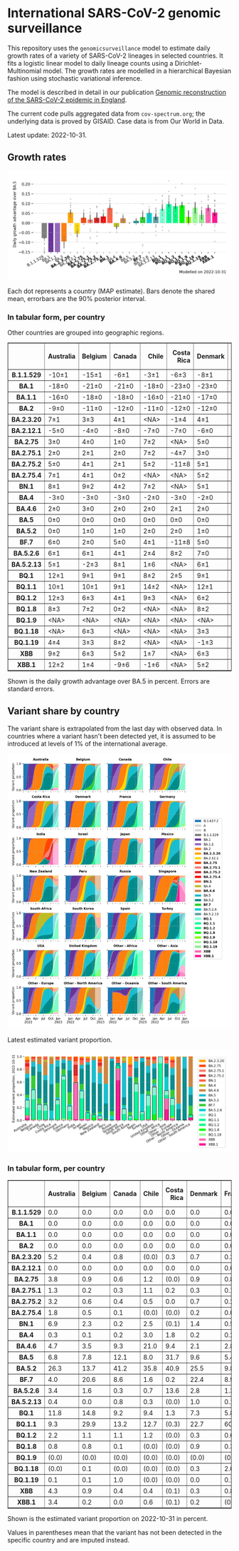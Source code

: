 # International SARS-CoV-2 genomic surveillance

This repository uses the `genomicsurveillance` model to estimate daily growth rates of a variety of SARS-CoV-2 lineages in selected countries. It fits a logistic linear model to daily lineage counts using a Dirichlet-Multinomial model. The growth rates are modelled in a hierarchical Bayesian fashion using stochastic variational inference. 

The model is described in detail in our publication [Genomic reconstruction of the SARS-CoV-2 epidemic in England](https://www.nature.com/articles/s41586-021-04069-y).

The current code pulls aggregated data from `cov-spectrum.org`; the underlying data is proved by GISAID. Case data is from Our World in Data.

Latest update: 2022-10-31.

## Growth rates
![Growth rates](plots/growth-rate-latest.png)

Each dot represents a country (MAP estimate). Bars denote the shared mean, errorbars are the 90% posterior interval.

### In tabular form, per country

Other countries are grouped into geographic regions.

<small><table border="1" class="dataframe">
  <thead>
    <tr style="text-align: right;">
      <th></th>
      <th>Australia</th>
      <th>Belgium</th>
      <th>Canada</th>
      <th>Chile</th>
      <th>Costa Rica</th>
      <th>Denmark</th>
      <th>France</th>
      <th>Germany</th>
      <th>India</th>
      <th>Israel</th>
      <th>Japan</th>
      <th>Mexico</th>
      <th>New Zealand</th>
      <th>Peru</th>
      <th>Russia</th>
      <th>Singapore</th>
      <th>South Africa</th>
      <th>South Korea</th>
      <th>Spain</th>
      <th>Turkey</th>
      <th>USA</th>
      <th>United Kingdom</th>
      <th>Other - Africa</th>
      <th>Other - Asia</th>
      <th>Other - Europe</th>
      <th>Other - North America</th>
      <th>Other - Oceania</th>
      <th>Other - South America</th>
    </tr>
  </thead>
  <tbody>
    <tr>
      <th>B.1.1.529</th>
      <td>-10±1</td>
      <td>-15±1</td>
      <td>-6±1</td>
      <td>-3±1</td>
      <td>-6±3</td>
      <td>-8±1</td>
      <td>-7±0</td>
      <td>-6±0</td>
      <td>-4±0</td>
      <td>-5±1</td>
      <td>-3±1</td>
      <td>-5±1</td>
      <td>-9±1</td>
      <td>-4±1</td>
      <td>-13±1</td>
      <td>-4±1</td>
      <td>-9±0</td>
      <td>-2±2</td>
      <td>-3±0</td>
      <td>-15±1</td>
      <td>-4±0</td>
      <td>-13±0</td>
      <td>-7±0</td>
      <td>-5±0</td>
      <td>-14±0</td>
      <td>-19±1</td>
      <td>&lt;NA&gt;</td>
      <td>-11±0</td>
    </tr>
    <tr>
      <th>BA.1</th>
      <td>-18±0</td>
      <td>-21±0</td>
      <td>-21±0</td>
      <td>-18±0</td>
      <td>-23±0</td>
      <td>-23±0</td>
      <td>-17±0</td>
      <td>-20±0</td>
      <td>-12±0</td>
      <td>-23±0</td>
      <td>-21±0</td>
      <td>-19±0</td>
      <td>-23±0</td>
      <td>-22±0</td>
      <td>-17±0</td>
      <td>-14±0</td>
      <td>-15±0</td>
      <td>-20±0</td>
      <td>-19±0</td>
      <td>-23±0</td>
      <td>-22±0</td>
      <td>-24±0</td>
      <td>-15±0</td>
      <td>-12±0</td>
      <td>-19±0</td>
      <td>-20±0</td>
      <td>-5±1</td>
      <td>-18±0</td>
    </tr>
    <tr>
      <th>BA.1.1</th>
      <td>-16±0</td>
      <td>-18±0</td>
      <td>-18±0</td>
      <td>-16±0</td>
      <td>-21±0</td>
      <td>-17±0</td>
      <td>-15±0</td>
      <td>-17±0</td>
      <td>-11±0</td>
      <td>-19±0</td>
      <td>-17±0</td>
      <td>-17±0</td>
      <td>-14±0</td>
      <td>-21±0</td>
      <td>-17±0</td>
      <td>-8±0</td>
      <td>-13±0</td>
      <td>-16±0</td>
      <td>-16±0</td>
      <td>-18±0</td>
      <td>-19±0</td>
      <td>-20±0</td>
      <td>-13±0</td>
      <td>-11±0</td>
      <td>-16±0</td>
      <td>-18±0</td>
      <td>-7±1</td>
      <td>-17±0</td>
    </tr>
    <tr>
      <th>BA.2</th>
      <td>-9±0</td>
      <td>-11±0</td>
      <td>-12±0</td>
      <td>-11±0</td>
      <td>-12±0</td>
      <td>-12±0</td>
      <td>-8±0</td>
      <td>-11±0</td>
      <td>-3±0</td>
      <td>-11±0</td>
      <td>-10±0</td>
      <td>-10±0</td>
      <td>-8±0</td>
      <td>-13±0</td>
      <td>-12±0</td>
      <td>-3±0</td>
      <td>-8±0</td>
      <td>-9±0</td>
      <td>-9±0</td>
      <td>-9±0</td>
      <td>-11±0</td>
      <td>-12±0</td>
      <td>-7±0</td>
      <td>-7±0</td>
      <td>-10±0</td>
      <td>-11±0</td>
      <td>-7±1</td>
      <td>-10±0</td>
    </tr>
    <tr>
      <th>BA.2.3.20</th>
      <td>7±1</td>
      <td>3±3</td>
      <td>4±1</td>
      <td>&lt;NA&gt;</td>
      <td>-1±4</td>
      <td>4±1</td>
      <td>6±2</td>
      <td>8±1</td>
      <td>10±3</td>
      <td>6±1</td>
      <td>9±1</td>
      <td>&lt;NA&gt;</td>
      <td>5±2</td>
      <td>&lt;NA&gt;</td>
      <td>&lt;NA&gt;</td>
      <td>7±1</td>
      <td>&lt;NA&gt;</td>
      <td>9±1</td>
      <td>5±3</td>
      <td>-6±4</td>
      <td>7±1</td>
      <td>3±2</td>
      <td>&lt;NA&gt;</td>
      <td>6±2</td>
      <td>12±1</td>
      <td>&lt;NA&gt;</td>
      <td>&lt;NA&gt;</td>
      <td>&lt;NA&gt;</td>
    </tr>
    <tr>
      <th>BA.2.12.1</th>
      <td>-5±0</td>
      <td>-4±0</td>
      <td>-8±0</td>
      <td>-7±0</td>
      <td>-7±0</td>
      <td>-6±0</td>
      <td>-3±0</td>
      <td>-4±0</td>
      <td>-4±0</td>
      <td>-7±0</td>
      <td>-7±0</td>
      <td>-7±0</td>
      <td>-6±0</td>
      <td>-9±0</td>
      <td>-7±1</td>
      <td>-2±0</td>
      <td>-2±1</td>
      <td>-5±0</td>
      <td>-4±0</td>
      <td>-5±0</td>
      <td>-7±0</td>
      <td>-5±0</td>
      <td>-6±1</td>
      <td>-4±0</td>
      <td>-4±0</td>
      <td>-7±0</td>
      <td>-5±2</td>
      <td>-6±0</td>
    </tr>
    <tr>
      <th>BA.2.75</th>
      <td>3±0</td>
      <td>4±0</td>
      <td>1±0</td>
      <td>7±2</td>
      <td>&lt;NA&gt;</td>
      <td>5±0</td>
      <td>5±0</td>
      <td>4±0</td>
      <td>4±0</td>
      <td>4±0</td>
      <td>2±0</td>
      <td>-1±5</td>
      <td>2±1</td>
      <td>1±1</td>
      <td>0±1</td>
      <td>5±0</td>
      <td>-1±2</td>
      <td>3±0</td>
      <td>5±1</td>
      <td>4±1</td>
      <td>3±0</td>
      <td>5±0</td>
      <td>0±3</td>
      <td>3±0</td>
      <td>5±0</td>
      <td>-13±7</td>
      <td>&lt;NA&gt;</td>
      <td>6±2</td>
    </tr>
    <tr>
      <th>BA.2.75.1</th>
      <td>2±0</td>
      <td>2±1</td>
      <td>2±0</td>
      <td>7±2</td>
      <td>-4±7</td>
      <td>3±0</td>
      <td>3±1</td>
      <td>4±0</td>
      <td>5±0</td>
      <td>3±1</td>
      <td>2±0</td>
      <td>&lt;NA&gt;</td>
      <td>2±1</td>
      <td>-7±7</td>
      <td>6±1</td>
      <td>4±0</td>
      <td>-3±5</td>
      <td>4±0</td>
      <td>3±2</td>
      <td>&lt;NA&gt;</td>
      <td>3±0</td>
      <td>3±0</td>
      <td>0±5</td>
      <td>3±0</td>
      <td>4±0</td>
      <td>-8±7</td>
      <td>&lt;NA&gt;</td>
      <td>&lt;NA&gt;</td>
    </tr>
    <tr>
      <th>BA.2.75.2</th>
      <td>5±0</td>
      <td>4±1</td>
      <td>2±1</td>
      <td>5±2</td>
      <td>-11±8</td>
      <td>5±1</td>
      <td>4±1</td>
      <td>4±1</td>
      <td>8±0</td>
      <td>4±1</td>
      <td>4±1</td>
      <td>&lt;NA&gt;</td>
      <td>4±1</td>
      <td>-10±7</td>
      <td>3±4</td>
      <td>4±0</td>
      <td>-7±6</td>
      <td>4±1</td>
      <td>9±2</td>
      <td>2±4</td>
      <td>5±0</td>
      <td>5±0</td>
      <td>&lt;NA&gt;</td>
      <td>8±1</td>
      <td>5±0</td>
      <td>&lt;NA&gt;</td>
      <td>&lt;NA&gt;</td>
      <td>-5±7</td>
    </tr>
    <tr>
      <th>BA.2.75.4</th>
      <td>7±1</td>
      <td>4±1</td>
      <td>0±2</td>
      <td>&lt;NA&gt;</td>
      <td>&lt;NA&gt;</td>
      <td>5±2</td>
      <td>2±3</td>
      <td>3±2</td>
      <td>6±0</td>
      <td>0±3</td>
      <td>1±2</td>
      <td>&lt;NA&gt;</td>
      <td>&lt;NA&gt;</td>
      <td>&lt;NA&gt;</td>
      <td>&lt;NA&gt;</td>
      <td>2±2</td>
      <td>0±4</td>
      <td>4±3</td>
      <td>4±4</td>
      <td>&lt;NA&gt;</td>
      <td>5±1</td>
      <td>4±1</td>
      <td>&lt;NA&gt;</td>
      <td>3±2</td>
      <td>6±1</td>
      <td>&lt;NA&gt;</td>
      <td>&lt;NA&gt;</td>
      <td>&lt;NA&gt;</td>
    </tr>
    <tr>
      <th>BN.1</th>
      <td>8±1</td>
      <td>9±2</td>
      <td>4±2</td>
      <td>7±2</td>
      <td>&lt;NA&gt;</td>
      <td>5±1</td>
      <td>7±2</td>
      <td>8±1</td>
      <td>10±1</td>
      <td>9±1</td>
      <td>11±1</td>
      <td>&lt;NA&gt;</td>
      <td>6±2</td>
      <td>&lt;NA&gt;</td>
      <td>10±4</td>
      <td>8±1</td>
      <td>&lt;NA&gt;</td>
      <td>11±1</td>
      <td>6±5</td>
      <td>-5±4</td>
      <td>9±1</td>
      <td>7±1</td>
      <td>&lt;NA&gt;</td>
      <td>10±1</td>
      <td>13±1</td>
      <td>&lt;NA&gt;</td>
      <td>&lt;NA&gt;</td>
      <td>&lt;NA&gt;</td>
    </tr>
    <tr>
      <th>BA.4</th>
      <td>-3±0</td>
      <td>-3±0</td>
      <td>-3±0</td>
      <td>-2±0</td>
      <td>-3±0</td>
      <td>-2±0</td>
      <td>-1±0</td>
      <td>-2±0</td>
      <td>-3±0</td>
      <td>-2±0</td>
      <td>-3±0</td>
      <td>-2±0</td>
      <td>-3±0</td>
      <td>-3±0</td>
      <td>-5±1</td>
      <td>-1±0</td>
      <td>-2±0</td>
      <td>-2±0</td>
      <td>-1±0</td>
      <td>-3±1</td>
      <td>-2±0</td>
      <td>-2±0</td>
      <td>-3±0</td>
      <td>-2±0</td>
      <td>-2±0</td>
      <td>-2±0</td>
      <td>5±4</td>
      <td>-2±0</td>
    </tr>
    <tr>
      <th>BA.4.6</th>
      <td>2±0</td>
      <td>3±0</td>
      <td>2±0</td>
      <td>2±0</td>
      <td>2±1</td>
      <td>2±0</td>
      <td>3±0</td>
      <td>3±0</td>
      <td>4±1</td>
      <td>3±0</td>
      <td>1±0</td>
      <td>3±0</td>
      <td>2±0</td>
      <td>3±0</td>
      <td>1±1</td>
      <td>3±1</td>
      <td>0±0</td>
      <td>1±0</td>
      <td>4±0</td>
      <td>2±1</td>
      <td>2±0</td>
      <td>2±0</td>
      <td>0±1</td>
      <td>4±0</td>
      <td>3±0</td>
      <td>3±0</td>
      <td>&lt;NA&gt;</td>
      <td>3±0</td>
    </tr>
    <tr>
      <th>BA.5</th>
      <td>0±0</td>
      <td>0±0</td>
      <td>0±0</td>
      <td>0±0</td>
      <td>0±0</td>
      <td>0±0</td>
      <td>0±0</td>
      <td>0±0</td>
      <td>0±0</td>
      <td>0±0</td>
      <td>0±0</td>
      <td>0±0</td>
      <td>0±0</td>
      <td>0±0</td>
      <td>0±0</td>
      <td>0±0</td>
      <td>0±0</td>
      <td>0±0</td>
      <td>0±0</td>
      <td>0±0</td>
      <td>0±0</td>
      <td>0±0</td>
      <td>0±0</td>
      <td>0±0</td>
      <td>0±0</td>
      <td>0±0</td>
      <td>0±0</td>
      <td>0±0</td>
    </tr>
    <tr>
      <th>BA.5.2</th>
      <td>0±0</td>
      <td>1±0</td>
      <td>1±0</td>
      <td>2±0</td>
      <td>2±0</td>
      <td>1±0</td>
      <td>1±0</td>
      <td>2±0</td>
      <td>1±0</td>
      <td>1±0</td>
      <td>1±0</td>
      <td>1±0</td>
      <td>0±0</td>
      <td>1±0</td>
      <td>2±0</td>
      <td>1±0</td>
      <td>-1±0</td>
      <td>2±0</td>
      <td>1±0</td>
      <td>1±0</td>
      <td>1±0</td>
      <td>1±0</td>
      <td>0±0</td>
      <td>1±0</td>
      <td>1±0</td>
      <td>0±0</td>
      <td>1±1</td>
      <td>0±0</td>
    </tr>
    <tr>
      <th>BF.7</th>
      <td>6±0</td>
      <td>2±0</td>
      <td>5±0</td>
      <td>4±1</td>
      <td>-11±8</td>
      <td>5±0</td>
      <td>5±0</td>
      <td>5±0</td>
      <td>-5±5</td>
      <td>5±0</td>
      <td>5±0</td>
      <td>3±2</td>
      <td>4±1</td>
      <td>4±2</td>
      <td>5±0</td>
      <td>3±7</td>
      <td>2±2</td>
      <td>10±1</td>
      <td>5±0</td>
      <td>-1±3</td>
      <td>5±0</td>
      <td>5±0</td>
      <td>6±1</td>
      <td>5±1</td>
      <td>4±0</td>
      <td>-12±6</td>
      <td>&lt;NA&gt;</td>
      <td>6±0</td>
    </tr>
    <tr>
      <th>BA.5.2.6</th>
      <td>6±1</td>
      <td>6±1</td>
      <td>4±1</td>
      <td>2±4</td>
      <td>8±2</td>
      <td>7±0</td>
      <td>6±0</td>
      <td>6±0</td>
      <td>4±1</td>
      <td>5±1</td>
      <td>5±0</td>
      <td>&lt;NA&gt;</td>
      <td>5±2</td>
      <td>&lt;NA&gt;</td>
      <td>7±1</td>
      <td>7±1</td>
      <td>2±0</td>
      <td>5±1</td>
      <td>5±2</td>
      <td>6±1</td>
      <td>4±0</td>
      <td>6±0</td>
      <td>3±1</td>
      <td>7±0</td>
      <td>5±0</td>
      <td>&lt;NA&gt;</td>
      <td>&lt;NA&gt;</td>
      <td>&lt;NA&gt;</td>
    </tr>
    <tr>
      <th>BA.5.2.13</th>
      <td>5±1</td>
      <td>-2±3</td>
      <td>8±1</td>
      <td>1±6</td>
      <td>&lt;NA&gt;</td>
      <td>6±1</td>
      <td>5±1</td>
      <td>7±1</td>
      <td>-1±4</td>
      <td>6±3</td>
      <td>-6±4</td>
      <td>-1±5</td>
      <td>&lt;NA&gt;</td>
      <td>&lt;NA&gt;</td>
      <td>&lt;NA&gt;</td>
      <td>12±5</td>
      <td>-2±5</td>
      <td>&lt;NA&gt;</td>
      <td>6±2</td>
      <td>-4±5</td>
      <td>5±1</td>
      <td>5±0</td>
      <td>&lt;NA&gt;</td>
      <td>8±2</td>
      <td>5±1</td>
      <td>&lt;NA&gt;</td>
      <td>&lt;NA&gt;</td>
      <td>&lt;NA&gt;</td>
    </tr>
    <tr>
      <th>BQ.1</th>
      <td>12±1</td>
      <td>9±1</td>
      <td>9±1</td>
      <td>8±2</td>
      <td>2±5</td>
      <td>9±1</td>
      <td>8±1</td>
      <td>9±1</td>
      <td>5±7</td>
      <td>10±1</td>
      <td>9±2</td>
      <td>&lt;NA&gt;</td>
      <td>4±2</td>
      <td>&lt;NA&gt;</td>
      <td>&lt;NA&gt;</td>
      <td>14±4</td>
      <td>4±2</td>
      <td>8±2</td>
      <td>9±1</td>
      <td>0±5</td>
      <td>9±0</td>
      <td>8±0</td>
      <td>11±1</td>
      <td>14±2</td>
      <td>9±0</td>
      <td>-4±5</td>
      <td>&lt;NA&gt;</td>
      <td>-2±4</td>
    </tr>
    <tr>
      <th>BQ.1.1</th>
      <td>10±1</td>
      <td>10±1</td>
      <td>9±1</td>
      <td>14±2</td>
      <td>&lt;NA&gt;</td>
      <td>12±1</td>
      <td>9±0</td>
      <td>10±1</td>
      <td>&lt;NA&gt;</td>
      <td>11±1</td>
      <td>14±2</td>
      <td>2±7</td>
      <td>3±7</td>
      <td>&lt;NA&gt;</td>
      <td>&lt;NA&gt;</td>
      <td>22±4</td>
      <td>6±3</td>
      <td>8±4</td>
      <td>13±1</td>
      <td>4±3</td>
      <td>11±0</td>
      <td>10±0</td>
      <td>16±0</td>
      <td>13±4</td>
      <td>12±1</td>
      <td>-4±8</td>
      <td>&lt;NA&gt;</td>
      <td>8±4</td>
    </tr>
    <tr>
      <th>BQ.1.2</th>
      <td>12±3</td>
      <td>6±3</td>
      <td>4±1</td>
      <td>9±3</td>
      <td>&lt;NA&gt;</td>
      <td>6±2</td>
      <td>11±3</td>
      <td>7±1</td>
      <td>&lt;NA&gt;</td>
      <td>3±2</td>
      <td>9±3</td>
      <td>&lt;NA&gt;</td>
      <td>&lt;NA&gt;</td>
      <td>&lt;NA&gt;</td>
      <td>&lt;NA&gt;</td>
      <td>18±3</td>
      <td>&lt;NA&gt;</td>
      <td>11±3</td>
      <td>&lt;NA&gt;</td>
      <td>2±3</td>
      <td>9±1</td>
      <td>8±1</td>
      <td>12±2</td>
      <td>&lt;NA&gt;</td>
      <td>10±1</td>
      <td>&lt;NA&gt;</td>
      <td>&lt;NA&gt;</td>
      <td>&lt;NA&gt;</td>
    </tr>
    <tr>
      <th>BQ.1.8</th>
      <td>8±3</td>
      <td>7±2</td>
      <td>0±2</td>
      <td>&lt;NA&gt;</td>
      <td>&lt;NA&gt;</td>
      <td>8±2</td>
      <td>14±3</td>
      <td>10±2</td>
      <td>&lt;NA&gt;</td>
      <td>4±3</td>
      <td>&lt;NA&gt;</td>
      <td>8±3</td>
      <td>&lt;NA&gt;</td>
      <td>&lt;NA&gt;</td>
      <td>&lt;NA&gt;</td>
      <td>20±3</td>
      <td>&lt;NA&gt;</td>
      <td>&lt;NA&gt;</td>
      <td>14±3</td>
      <td>&lt;NA&gt;</td>
      <td>8±2</td>
      <td>11±1</td>
      <td>&lt;NA&gt;</td>
      <td>&lt;NA&gt;</td>
      <td>6±2</td>
      <td>&lt;NA&gt;</td>
      <td>&lt;NA&gt;</td>
      <td>&lt;NA&gt;</td>
    </tr>
    <tr>
      <th>BQ.1.9</th>
      <td>&lt;NA&gt;</td>
      <td>&lt;NA&gt;</td>
      <td>&lt;NA&gt;</td>
      <td>&lt;NA&gt;</td>
      <td>&lt;NA&gt;</td>
      <td>&lt;NA&gt;</td>
      <td>&lt;NA&gt;</td>
      <td>&lt;NA&gt;</td>
      <td>&lt;NA&gt;</td>
      <td>-1±3</td>
      <td>&lt;NA&gt;</td>
      <td>&lt;NA&gt;</td>
      <td>&lt;NA&gt;</td>
      <td>&lt;NA&gt;</td>
      <td>&lt;NA&gt;</td>
      <td>&lt;NA&gt;</td>
      <td>&lt;NA&gt;</td>
      <td>&lt;NA&gt;</td>
      <td>&lt;NA&gt;</td>
      <td>&lt;NA&gt;</td>
      <td>0±2</td>
      <td>&lt;NA&gt;</td>
      <td>&lt;NA&gt;</td>
      <td>&lt;NA&gt;</td>
      <td>10±2</td>
      <td>&lt;NA&gt;</td>
      <td>&lt;NA&gt;</td>
      <td>&lt;NA&gt;</td>
    </tr>
    <tr>
      <th>BQ.1.18</th>
      <td>&lt;NA&gt;</td>
      <td>6±3</td>
      <td>&lt;NA&gt;</td>
      <td>&lt;NA&gt;</td>
      <td>&lt;NA&gt;</td>
      <td>3±3</td>
      <td>15±3</td>
      <td>10±3</td>
      <td>&lt;NA&gt;</td>
      <td>4±4</td>
      <td>9±3</td>
      <td>&lt;NA&gt;</td>
      <td>&lt;NA&gt;</td>
      <td>&lt;NA&gt;</td>
      <td>&lt;NA&gt;</td>
      <td>&lt;NA&gt;</td>
      <td>&lt;NA&gt;</td>
      <td>&lt;NA&gt;</td>
      <td>&lt;NA&gt;</td>
      <td>&lt;NA&gt;</td>
      <td>5±2</td>
      <td>-1±3</td>
      <td>18±3</td>
      <td>&lt;NA&gt;</td>
      <td>10±3</td>
      <td>&lt;NA&gt;</td>
      <td>&lt;NA&gt;</td>
      <td>&lt;NA&gt;</td>
    </tr>
    <tr>
      <th>BQ.1.19</th>
      <td>4±4</td>
      <td>3±3</td>
      <td>8±2</td>
      <td>&lt;NA&gt;</td>
      <td>&lt;NA&gt;</td>
      <td>-1±3</td>
      <td>11±3</td>
      <td>&lt;NA&gt;</td>
      <td>&lt;NA&gt;</td>
      <td>&lt;NA&gt;</td>
      <td>3±3</td>
      <td>&lt;NA&gt;</td>
      <td>&lt;NA&gt;</td>
      <td>&lt;NA&gt;</td>
      <td>&lt;NA&gt;</td>
      <td>&lt;NA&gt;</td>
      <td>&lt;NA&gt;</td>
      <td>&lt;NA&gt;</td>
      <td>8±3</td>
      <td>&lt;NA&gt;</td>
      <td>0±3</td>
      <td>-1±3</td>
      <td>&lt;NA&gt;</td>
      <td>&lt;NA&gt;</td>
      <td>7±2</td>
      <td>&lt;NA&gt;</td>
      <td>&lt;NA&gt;</td>
      <td>&lt;NA&gt;</td>
    </tr>
    <tr>
      <th>XBB</th>
      <td>9±2</td>
      <td>6±3</td>
      <td>5±2</td>
      <td>1±7</td>
      <td>&lt;NA&gt;</td>
      <td>6±3</td>
      <td>12±4</td>
      <td>6±2</td>
      <td>12±0</td>
      <td>8±3</td>
      <td>8±2</td>
      <td>&lt;NA&gt;</td>
      <td>4±5</td>
      <td>&lt;NA&gt;</td>
      <td>&lt;NA&gt;</td>
      <td>13±1</td>
      <td>&lt;NA&gt;</td>
      <td>1±6</td>
      <td>&lt;NA&gt;</td>
      <td>&lt;NA&gt;</td>
      <td>8±1</td>
      <td>4±2</td>
      <td>&lt;NA&gt;</td>
      <td>14±1</td>
      <td>14±2</td>
      <td>&lt;NA&gt;</td>
      <td>&lt;NA&gt;</td>
      <td>&lt;NA&gt;</td>
    </tr>
    <tr>
      <th>XBB.1</th>
      <td>12±2</td>
      <td>1±4</td>
      <td>-9±6</td>
      <td>-1±6</td>
      <td>&lt;NA&gt;</td>
      <td>5±2</td>
      <td>&lt;NA&gt;</td>
      <td>7±2</td>
      <td>11±2</td>
      <td>9±2</td>
      <td>10±3</td>
      <td>&lt;NA&gt;</td>
      <td>0±6</td>
      <td>&lt;NA&gt;</td>
      <td>&lt;NA&gt;</td>
      <td>15±0</td>
      <td>&lt;NA&gt;</td>
      <td>-2±4</td>
      <td>&lt;NA&gt;</td>
      <td>&lt;NA&gt;</td>
      <td>9±2</td>
      <td>5±3</td>
      <td>&lt;NA&gt;</td>
      <td>12±1</td>
      <td>11±2</td>
      <td>&lt;NA&gt;</td>
      <td>&lt;NA&gt;</td>
      <td>-4±5</td>
    </tr>
  </tbody>
</table></small>

Shown is the daily growth advantage over BA.5 in percent. Errors are standard errors.

## Variant share by country

The variant share is extrapolated from the last day with observed data. In countries where a variant hasn't been detected yet, it is assumed to be introduced at levels of 1% of the international average. 

![Variant share by country](plots/variant-share-latest.png)

Latest estimated variant proportion.

![Variant share by country](plots/variant-share-bar.png)

### In tabular form, per country

<small><table border="1" class="dataframe">
  <thead>
    <tr style="text-align: right;">
      <th></th>
      <th>Australia</th>
      <th>Belgium</th>
      <th>Canada</th>
      <th>Chile</th>
      <th>Costa Rica</th>
      <th>Denmark</th>
      <th>France</th>
      <th>Germany</th>
      <th>India</th>
      <th>Israel</th>
      <th>Japan</th>
      <th>Mexico</th>
      <th>New Zealand</th>
      <th>Peru</th>
      <th>Russia</th>
      <th>Singapore</th>
      <th>South Africa</th>
      <th>South Korea</th>
      <th>Spain</th>
      <th>Turkey</th>
      <th>USA</th>
      <th>United Kingdom</th>
      <th>Other - Africa</th>
      <th>Other - Asia</th>
      <th>Other - Europe</th>
      <th>Other - North America</th>
      <th>Other - Oceania</th>
      <th>Other - South America</th>
    </tr>
  </thead>
  <tbody>
    <tr>
      <th>B.1.1.529</th>
      <td>0.0</td>
      <td>0.0</td>
      <td>0.0</td>
      <td>0.0</td>
      <td>0.0</td>
      <td>0.0</td>
      <td>0.0</td>
      <td>0.0</td>
      <td>0.0</td>
      <td>0.0</td>
      <td>0.0</td>
      <td>0.0</td>
      <td>0.0</td>
      <td>0.0</td>
      <td>0.0</td>
      <td>0.0</td>
      <td>0.0</td>
      <td>0.0</td>
      <td>0.0</td>
      <td>0.0</td>
      <td>0.0</td>
      <td>0.0</td>
      <td>0.0</td>
      <td>0.0</td>
      <td>0.0</td>
      <td>0.0</td>
      <td>(0.0)</td>
      <td>0.0</td>
    </tr>
    <tr>
      <th>BA.1</th>
      <td>0.0</td>
      <td>0.0</td>
      <td>0.0</td>
      <td>0.0</td>
      <td>0.0</td>
      <td>0.0</td>
      <td>0.0</td>
      <td>0.0</td>
      <td>0.0</td>
      <td>0.0</td>
      <td>0.0</td>
      <td>0.0</td>
      <td>0.0</td>
      <td>0.0</td>
      <td>0.0</td>
      <td>0.0</td>
      <td>0.0</td>
      <td>0.0</td>
      <td>0.0</td>
      <td>0.0</td>
      <td>0.0</td>
      <td>0.0</td>
      <td>0.0</td>
      <td>0.0</td>
      <td>0.0</td>
      <td>0.0</td>
      <td>0.0</td>
      <td>0.0</td>
    </tr>
    <tr>
      <th>BA.1.1</th>
      <td>0.0</td>
      <td>0.0</td>
      <td>0.0</td>
      <td>0.0</td>
      <td>0.0</td>
      <td>0.0</td>
      <td>0.0</td>
      <td>0.0</td>
      <td>0.0</td>
      <td>0.0</td>
      <td>0.0</td>
      <td>0.0</td>
      <td>0.0</td>
      <td>0.0</td>
      <td>0.0</td>
      <td>0.0</td>
      <td>0.0</td>
      <td>0.0</td>
      <td>0.0</td>
      <td>0.0</td>
      <td>0.0</td>
      <td>0.0</td>
      <td>0.0</td>
      <td>0.0</td>
      <td>0.0</td>
      <td>0.0</td>
      <td>0.0</td>
      <td>0.0</td>
    </tr>
    <tr>
      <th>BA.2</th>
      <td>0.0</td>
      <td>0.0</td>
      <td>0.0</td>
      <td>0.0</td>
      <td>0.0</td>
      <td>0.0</td>
      <td>0.0</td>
      <td>0.0</td>
      <td>0.0</td>
      <td>0.0</td>
      <td>0.0</td>
      <td>0.0</td>
      <td>0.0</td>
      <td>0.0</td>
      <td>0.0</td>
      <td>0.0</td>
      <td>0.0</td>
      <td>0.0</td>
      <td>0.0</td>
      <td>0.0</td>
      <td>0.0</td>
      <td>0.0</td>
      <td>0.0</td>
      <td>0.0</td>
      <td>0.0</td>
      <td>0.0</td>
      <td>0.0</td>
      <td>0.0</td>
    </tr>
    <tr>
      <th>BA.2.3.20</th>
      <td>5.2</td>
      <td>0.4</td>
      <td>0.8</td>
      <td>(0.0)</td>
      <td>0.3</td>
      <td>0.7</td>
      <td>0.3</td>
      <td>0.9</td>
      <td>0.3</td>
      <td>1.8</td>
      <td>3.1</td>
      <td>(0.0)</td>
      <td>4.0</td>
      <td>(0.0)</td>
      <td>(0.0)</td>
      <td>1.5</td>
      <td>(0.0)</td>
      <td>12.5</td>
      <td>0.2</td>
      <td>0.1</td>
      <td>1.2</td>
      <td>0.2</td>
      <td>(0.0)</td>
      <td>0.5</td>
      <td>5.3</td>
      <td>(0.0)</td>
      <td>(0.0)</td>
      <td>(0.0)</td>
    </tr>
    <tr>
      <th>BA.2.12.1</th>
      <td>0.0</td>
      <td>0.0</td>
      <td>0.0</td>
      <td>0.0</td>
      <td>0.0</td>
      <td>0.0</td>
      <td>0.0</td>
      <td>0.0</td>
      <td>0.0</td>
      <td>0.0</td>
      <td>0.0</td>
      <td>0.0</td>
      <td>0.0</td>
      <td>0.0</td>
      <td>0.0</td>
      <td>0.0</td>
      <td>0.0</td>
      <td>0.0</td>
      <td>0.0</td>
      <td>0.0</td>
      <td>0.0</td>
      <td>0.0</td>
      <td>0.0</td>
      <td>0.0</td>
      <td>0.0</td>
      <td>0.0</td>
      <td>0.0</td>
      <td>0.0</td>
    </tr>
    <tr>
      <th>BA.2.75</th>
      <td>3.8</td>
      <td>0.9</td>
      <td>0.6</td>
      <td>1.2</td>
      <td>(0.0)</td>
      <td>0.9</td>
      <td>0.8</td>
      <td>0.7</td>
      <td>7.2</td>
      <td>1.8</td>
      <td>0.3</td>
      <td>0.3</td>
      <td>4.3</td>
      <td>0.2</td>
      <td>0.1</td>
      <td>2.9</td>
      <td>0.4</td>
      <td>1.3</td>
      <td>0.7</td>
      <td>1.5</td>
      <td>1.0</td>
      <td>1.7</td>
      <td>0.0</td>
      <td>1.8</td>
      <td>1.6</td>
      <td>0.1</td>
      <td>(0.0)</td>
      <td>1.6</td>
    </tr>
    <tr>
      <th>BA.2.75.1</th>
      <td>1.3</td>
      <td>0.2</td>
      <td>0.3</td>
      <td>1.1</td>
      <td>0.2</td>
      <td>0.3</td>
      <td>0.1</td>
      <td>0.3</td>
      <td>5.3</td>
      <td>0.4</td>
      <td>0.1</td>
      <td>(0.0)</td>
      <td>1.1</td>
      <td>0.1</td>
      <td>1.5</td>
      <td>1.5</td>
      <td>0.2</td>
      <td>0.8</td>
      <td>0.2</td>
      <td>(0.0)</td>
      <td>0.3</td>
      <td>0.4</td>
      <td>0.0</td>
      <td>0.7</td>
      <td>0.4</td>
      <td>0.3</td>
      <td>(0.0)</td>
      <td>(0.0)</td>
    </tr>
    <tr>
      <th>BA.2.75.2</th>
      <td>3.2</td>
      <td>0.6</td>
      <td>0.4</td>
      <td>0.5</td>
      <td>0.0</td>
      <td>0.7</td>
      <td>0.2</td>
      <td>0.3</td>
      <td>15.2</td>
      <td>1.0</td>
      <td>0.4</td>
      <td>(0.0)</td>
      <td>5.0</td>
      <td>0.0</td>
      <td>0.2</td>
      <td>0.9</td>
      <td>0.0</td>
      <td>1.1</td>
      <td>1.0</td>
      <td>0.3</td>
      <td>1.0</td>
      <td>1.4</td>
      <td>(0.0)</td>
      <td>2.4</td>
      <td>0.7</td>
      <td>(0.0)</td>
      <td>(0.0)</td>
      <td>0.1</td>
    </tr>
    <tr>
      <th>BA.2.75.4</th>
      <td>1.8</td>
      <td>0.5</td>
      <td>0.1</td>
      <td>(0.0)</td>
      <td>(0.0)</td>
      <td>0.2</td>
      <td>0.0</td>
      <td>0.1</td>
      <td>1.8</td>
      <td>0.2</td>
      <td>0.0</td>
      <td>(0.0)</td>
      <td>(0.0)</td>
      <td>(0.0)</td>
      <td>(0.0)</td>
      <td>0.0</td>
      <td>0.4</td>
      <td>0.1</td>
      <td>0.3</td>
      <td>(0.0)</td>
      <td>0.2</td>
      <td>0.2</td>
      <td>(0.0)</td>
      <td>0.0</td>
      <td>0.7</td>
      <td>(0.0)</td>
      <td>(0.0)</td>
      <td>(0.0)</td>
    </tr>
    <tr>
      <th>BN.1</th>
      <td>6.9</td>
      <td>2.3</td>
      <td>0.2</td>
      <td>2.5</td>
      <td>(0.1)</td>
      <td>1.4</td>
      <td>0.5</td>
      <td>2.4</td>
      <td>10.6</td>
      <td>6.0</td>
      <td>4.7</td>
      <td>(0.1)</td>
      <td>2.6</td>
      <td>(0.1)</td>
      <td>1.4</td>
      <td>3.1</td>
      <td>(0.1)</td>
      <td>15.2</td>
      <td>0.2</td>
      <td>0.2</td>
      <td>1.3</td>
      <td>3.4</td>
      <td>(0.0)</td>
      <td>4.7</td>
      <td>6.8</td>
      <td>(0.1)</td>
      <td>(0.1)</td>
      <td>(0.1)</td>
    </tr>
    <tr>
      <th>BA.4</th>
      <td>0.3</td>
      <td>0.1</td>
      <td>0.2</td>
      <td>3.0</td>
      <td>1.8</td>
      <td>0.2</td>
      <td>0.2</td>
      <td>0.2</td>
      <td>0.0</td>
      <td>0.2</td>
      <td>0.0</td>
      <td>1.0</td>
      <td>0.4</td>
      <td>0.7</td>
      <td>0.0</td>
      <td>0.0</td>
      <td>5.6</td>
      <td>0.0</td>
      <td>0.2</td>
      <td>0.0</td>
      <td>0.3</td>
      <td>0.2</td>
      <td>0.0</td>
      <td>0.1</td>
      <td>0.2</td>
      <td>0.5</td>
      <td>0.7</td>
      <td>0.7</td>
    </tr>
    <tr>
      <th>BA.4.6</th>
      <td>4.7</td>
      <td>3.5</td>
      <td>9.3</td>
      <td>21.0</td>
      <td>9.4</td>
      <td>2.1</td>
      <td>2.8</td>
      <td>1.8</td>
      <td>0.0</td>
      <td>1.9</td>
      <td>0.2</td>
      <td>4.3</td>
      <td>8.1</td>
      <td>41.6</td>
      <td>0.1</td>
      <td>0.0</td>
      <td>3.2</td>
      <td>0.2</td>
      <td>5.0</td>
      <td>0.2</td>
      <td>9.5</td>
      <td>3.5</td>
      <td>0.0</td>
      <td>1.0</td>
      <td>2.5</td>
      <td>72.9</td>
      <td>(0.1)</td>
      <td>45.2</td>
    </tr>
    <tr>
      <th>BA.5</th>
      <td>6.8</td>
      <td>7.8</td>
      <td>12.1</td>
      <td>8.0</td>
      <td>31.7</td>
      <td>9.6</td>
      <td>5.4</td>
      <td>15.1</td>
      <td>0.0</td>
      <td>5.9</td>
      <td>3.9</td>
      <td>35.0</td>
      <td>17.4</td>
      <td>30.9</td>
      <td>3.5</td>
      <td>0.2</td>
      <td>54.1</td>
      <td>2.2</td>
      <td>10.5</td>
      <td>6.4</td>
      <td>10.9</td>
      <td>7.6</td>
      <td>0.0</td>
      <td>1.1</td>
      <td>11.0</td>
      <td>8.9</td>
      <td>18.0</td>
      <td>12.1</td>
    </tr>
    <tr>
      <th>BA.5.2</th>
      <td>26.3</td>
      <td>13.7</td>
      <td>41.2</td>
      <td>35.8</td>
      <td>40.9</td>
      <td>25.5</td>
      <td>9.8</td>
      <td>34.4</td>
      <td>0.3</td>
      <td>23.8</td>
      <td>72.2</td>
      <td>48.3</td>
      <td>43.8</td>
      <td>24.4</td>
      <td>78.9</td>
      <td>2.3</td>
      <td>11.8</td>
      <td>53.6</td>
      <td>14.6</td>
      <td>49.8</td>
      <td>28.4</td>
      <td>16.8</td>
      <td>0.0</td>
      <td>19.7</td>
      <td>22.9</td>
      <td>16.2</td>
      <td>80.2</td>
      <td>17.2</td>
    </tr>
    <tr>
      <th>BF.7</th>
      <td>4.0</td>
      <td>20.6</td>
      <td>8.6</td>
      <td>1.6</td>
      <td>0.2</td>
      <td>22.4</td>
      <td>8.9</td>
      <td>19.0</td>
      <td>0.0</td>
      <td>8.8</td>
      <td>1.8</td>
      <td>1.4</td>
      <td>2.8</td>
      <td>1.4</td>
      <td>6.8</td>
      <td>0.0</td>
      <td>0.8</td>
      <td>5.3</td>
      <td>8.7</td>
      <td>0.5</td>
      <td>5.2</td>
      <td>7.1</td>
      <td>0.1</td>
      <td>0.2</td>
      <td>11.6</td>
      <td>0.0</td>
      <td>(0.2)</td>
      <td>14.2</td>
    </tr>
    <tr>
      <th>BA.5.2.6</th>
      <td>3.4</td>
      <td>1.6</td>
      <td>0.3</td>
      <td>0.7</td>
      <td>13.6</td>
      <td>2.8</td>
      <td>1.3</td>
      <td>2.1</td>
      <td>0.0</td>
      <td>1.5</td>
      <td>1.4</td>
      <td>(0.1)</td>
      <td>3.5</td>
      <td>(0.1)</td>
      <td>6.7</td>
      <td>1.4</td>
      <td>5.0</td>
      <td>0.9</td>
      <td>0.6</td>
      <td>27.4</td>
      <td>1.1</td>
      <td>2.5</td>
      <td>0.0</td>
      <td>20.8</td>
      <td>1.5</td>
      <td>(0.1)</td>
      <td>(0.1)</td>
      <td>(0.1)</td>
    </tr>
    <tr>
      <th>BA.5.2.13</th>
      <td>0.4</td>
      <td>0.0</td>
      <td>0.8</td>
      <td>0.3</td>
      <td>(0.0)</td>
      <td>1.0</td>
      <td>0.1</td>
      <td>0.5</td>
      <td>0.0</td>
      <td>0.3</td>
      <td>0.0</td>
      <td>0.7</td>
      <td>(0.0)</td>
      <td>(0.0)</td>
      <td>(0.0)</td>
      <td>0.1</td>
      <td>0.3</td>
      <td>(0.0)</td>
      <td>0.4</td>
      <td>0.2</td>
      <td>0.2</td>
      <td>2.7</td>
      <td>(0.0)</td>
      <td>0.6</td>
      <td>0.2</td>
      <td>(0.0)</td>
      <td>(0.0)</td>
      <td>(0.0)</td>
    </tr>
    <tr>
      <th>BQ.1</th>
      <td>11.8</td>
      <td>14.8</td>
      <td>9.2</td>
      <td>9.4</td>
      <td>1.3</td>
      <td>7.3</td>
      <td>5.8</td>
      <td>7.5</td>
      <td>0.6</td>
      <td>11.9</td>
      <td>1.3</td>
      <td>(0.1)</td>
      <td>3.6</td>
      <td>(0.1)</td>
      <td>(0.1)</td>
      <td>0.6</td>
      <td>8.2</td>
      <td>2.7</td>
      <td>12.7</td>
      <td>3.4</td>
      <td>16.4</td>
      <td>13.0</td>
      <td>10.5</td>
      <td>7.0</td>
      <td>10.8</td>
      <td>0.8</td>
      <td>(0.1)</td>
      <td>0.2</td>
    </tr>
    <tr>
      <th>BQ.1.1</th>
      <td>9.3</td>
      <td>29.9</td>
      <td>13.2</td>
      <td>12.7</td>
      <td>(0.3)</td>
      <td>22.7</td>
      <td>60.0</td>
      <td>11.4</td>
      <td>(0.2)</td>
      <td>30.9</td>
      <td>7.3</td>
      <td>3.9</td>
      <td>0.8</td>
      <td>(0.3)</td>
      <td>(0.3)</td>
      <td>3.3</td>
      <td>9.7</td>
      <td>2.7</td>
      <td>42.4</td>
      <td>7.8</td>
      <td>18.3</td>
      <td>27.9</td>
      <td>81.8</td>
      <td>5.2</td>
      <td>15.6</td>
      <td>0.2</td>
      <td>(0.4)</td>
      <td>4.0</td>
    </tr>
    <tr>
      <th>BQ.1.2</th>
      <td>2.2</td>
      <td>1.1</td>
      <td>1.1</td>
      <td>1.2</td>
      <td>(0.0)</td>
      <td>0.3</td>
      <td>0.6</td>
      <td>0.9</td>
      <td>(0.0)</td>
      <td>0.7</td>
      <td>0.4</td>
      <td>(0.0)</td>
      <td>(0.0)</td>
      <td>(0.0)</td>
      <td>(0.0)</td>
      <td>0.3</td>
      <td>(0.0)</td>
      <td>0.8</td>
      <td>(0.0)</td>
      <td>2.2</td>
      <td>3.0</td>
      <td>2.1</td>
      <td>3.3</td>
      <td>(0.0)</td>
      <td>1.8</td>
      <td>(0.0)</td>
      <td>(0.0)</td>
      <td>(0.0)</td>
    </tr>
    <tr>
      <th>BQ.1.8</th>
      <td>0.8</td>
      <td>0.8</td>
      <td>0.1</td>
      <td>(0.0)</td>
      <td>(0.0)</td>
      <td>0.9</td>
      <td>0.3</td>
      <td>0.9</td>
      <td>(0.0)</td>
      <td>0.3</td>
      <td>(0.0)</td>
      <td>4.5</td>
      <td>(0.0)</td>
      <td>(0.0)</td>
      <td>(0.0)</td>
      <td>0.3</td>
      <td>(0.0)</td>
      <td>(0.0)</td>
      <td>2.1</td>
      <td>(0.0)</td>
      <td>0.4</td>
      <td>8.7</td>
      <td>(0.0)</td>
      <td>(0.0)</td>
      <td>0.5</td>
      <td>(0.0)</td>
      <td>(0.0)</td>
      <td>(0.0)</td>
    </tr>
    <tr>
      <th>BQ.1.9</th>
      <td>(0.0)</td>
      <td>(0.0)</td>
      <td>(0.0)</td>
      <td>(0.0)</td>
      <td>(0.0)</td>
      <td>(0.0)</td>
      <td>(0.0)</td>
      <td>(0.0)</td>
      <td>(0.0)</td>
      <td>0.1</td>
      <td>(0.0)</td>
      <td>(0.0)</td>
      <td>(0.0)</td>
      <td>(0.0)</td>
      <td>(0.0)</td>
      <td>(0.0)</td>
      <td>(0.0)</td>
      <td>(0.0)</td>
      <td>(0.0)</td>
      <td>(0.0)</td>
      <td>0.0</td>
      <td>(0.0)</td>
      <td>(0.0)</td>
      <td>(0.0)</td>
      <td>1.7</td>
      <td>(0.0)</td>
      <td>(0.0)</td>
      <td>(0.0)</td>
    </tr>
    <tr>
      <th>BQ.1.18</th>
      <td>(0.0)</td>
      <td>0.1</td>
      <td>(0.0)</td>
      <td>(0.0)</td>
      <td>(0.0)</td>
      <td>0.3</td>
      <td>2.0</td>
      <td>1.2</td>
      <td>(0.0)</td>
      <td>0.3</td>
      <td>0.5</td>
      <td>(0.0)</td>
      <td>(0.0)</td>
      <td>(0.0)</td>
      <td>(0.0)</td>
      <td>(0.0)</td>
      <td>(0.0)</td>
      <td>(0.0)</td>
      <td>(0.0)</td>
      <td>(0.0)</td>
      <td>0.1</td>
      <td>0.0</td>
      <td>4.1</td>
      <td>(0.0)</td>
      <td>0.6</td>
      <td>(0.0)</td>
      <td>(0.0)</td>
      <td>(0.0)</td>
    </tr>
    <tr>
      <th>BQ.1.19</th>
      <td>0.1</td>
      <td>0.1</td>
      <td>1.0</td>
      <td>(0.0)</td>
      <td>(0.0)</td>
      <td>0.0</td>
      <td>0.1</td>
      <td>(0.0)</td>
      <td>(0.0)</td>
      <td>(0.0)</td>
      <td>0.0</td>
      <td>(0.0)</td>
      <td>(0.0)</td>
      <td>(0.0)</td>
      <td>(0.0)</td>
      <td>(0.0)</td>
      <td>(0.0)</td>
      <td>(0.0)</td>
      <td>0.2</td>
      <td>(0.0)</td>
      <td>0.0</td>
      <td>0.0</td>
      <td>(0.0)</td>
      <td>(0.0)</td>
      <td>0.2</td>
      <td>(0.0)</td>
      <td>(0.0)</td>
      <td>(0.0)</td>
    </tr>
    <tr>
      <th>XBB</th>
      <td>4.3</td>
      <td>0.9</td>
      <td>0.4</td>
      <td>0.4</td>
      <td>(0.1)</td>
      <td>0.3</td>
      <td>0.8</td>
      <td>0.2</td>
      <td>56.7</td>
      <td>1.2</td>
      <td>1.2</td>
      <td>(0.1)</td>
      <td>1.8</td>
      <td>(0.1)</td>
      <td>(0.1)</td>
      <td>18.8</td>
      <td>(0.1)</td>
      <td>0.4</td>
      <td>(0.0)</td>
      <td>(0.1)</td>
      <td>0.7</td>
      <td>0.3</td>
      <td>(0.0)</td>
      <td>17.1</td>
      <td>2.7</td>
      <td>(0.1)</td>
      <td>(0.1)</td>
      <td>(0.1)</td>
    </tr>
    <tr>
      <th>XBB.1</th>
      <td>3.4</td>
      <td>0.2</td>
      <td>0.0</td>
      <td>0.6</td>
      <td>(0.1)</td>
      <td>0.2</td>
      <td>(0.0)</td>
      <td>0.2</td>
      <td>1.6</td>
      <td>1.0</td>
      <td>0.9</td>
      <td>(0.1)</td>
      <td>0.8</td>
      <td>(0.1)</td>
      <td>(0.1)</td>
      <td>62.6</td>
      <td>(0.1)</td>
      <td>0.1</td>
      <td>(0.0)</td>
      <td>(0.1)</td>
      <td>0.6</td>
      <td>0.1</td>
      <td>(0.0)</td>
      <td>17.3</td>
      <td>0.8</td>
      <td>(0.1)</td>
      <td>(0.1)</td>
      <td>4.4</td>
    </tr>
  </tbody>
</table></small>

Shown is the estimated variant proportion on 2022-10-31 in percent. 

Values in parentheses mean that the variant has not been detected in the specific country and are imputed instead.
